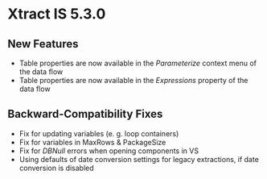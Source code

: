 # Xtract IS 5.3.0

## New Features
* Table properties are now available in the *Parameterize* context menu of the data flow
* Table properties are now available in the *Expressions* property of the data flow

## Backward-Compatibility Fixes
* Fix for updating variables (e. g. loop containers)
* Fix for variables in MaxRows & PackageSize
* Fix for *DBNull* errors when opening components in VS
* Using defaults of date conversion settings for legacy extractions, if date conversion is disabled